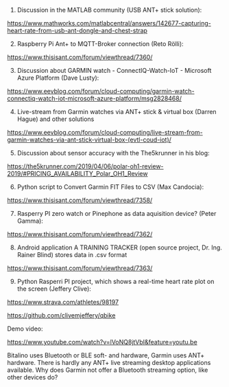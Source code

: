 
1. Discussion in the MATLAB community (USB ANT+  stick solution):

https://www.mathworks.com/matlabcentral/answers/142677-capturing-heart-rate-from-usb-ant-dongle-and-chest-strap

2. Raspberry Pi Ant+ to MQTT-Broker connection (Reto Rölli):

https://www.thisisant.com/forum/viewthread/7360/

3. Discussion about GARMIN watch - ConnectIQ-Watch-IoT - Microsoft Azure Platform (Dave Lusty):

https://www.eevblog.com/forum/cloud-computing/garmin-watch-connectiq-watch-iot-microsoft-azure-platform/msg2828468/

4. Live-stream from Garmin watches via ANT+ stick & virtual box (Darren Hague) and other solutions

https://www.eevblog.com/forum/cloud-computing/live-stream-from-garmin-watches-via-ant-stick-virtual-box-(evtl-coud-iot)/

5. Discussion about sensor accuracy with the The5krunner in his blog:

https://the5krunner.com/2019/04/06/polar-oh1-review-2019/#PRICING_AVAILABILITY_Polar_OH1_Review

6. Python script to Convert Garmin FIT Files to CSV (Max Candocia):

https://www.thisisant.com/forum/viewthread/7358/

7. Rasperry PI zero watch or Pinephone as data aquisition device? (Peter Gamma):

https://www.thisisant.com/forum/viewthread/7362/

8. Android application A TRAINING TRACKER (open source project, Dr. Ing. Rainer Blind) stores data in .csv format

https://www.thisisant.com/forum/viewthread/7363/

9. Python Rasperri PI project, which shows a real-time heart rate plot on the screen (Jeffery Clive):

https://www.strava.com/athletes/98197

https://github.com/clivemjeffery/qbike

Demo video:

https://www.youtube.com/watch?v=lVoNQ8jtVbI&feature=youtu.be


Bitalino uses Bluetooth or BLE soft- and hardware, Garmin uses ANT+ hardware. There is hardly any ANT+ live streaming desktop applications available. Why does Garmin not offer a Bluetooth streaming option, like other devices do?




